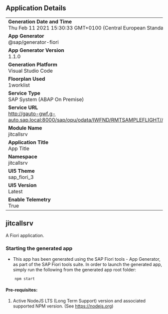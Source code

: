 ## Application Details
|               |
| ------------- |
|**Generation Date and Time**<br>Thu Feb 11 2021 15:30:33 GMT+0100 (Central European Standard Time)|
|**App Generator**<br>@sap/generator-fiori|
|**App Generator Version**<br>1.1.0|
|**Generation Platform**<br>Visual Studio Code|
|**Floorplan Used**<br>1worklist|
|**Service Type**<br>SAP System (ABAP On Premise)|
|**Service URL**<br>http://gauto-gwf.g-auto.sap.local:8000/sap/opu/odata/IWFND/RMTSAMPLEFLIGHT//sap/opu/odata/sap/JITCALL_SRV
|**Module Name**<br>jitcallsrv|
|**Application Title**<br>App Title|
|**Namespace**<br>jitcallsrv|
|**UI5 Theme**<br>sap_fiori_3|
|**UI5 Version**<br>Latest|
|**Enable Telemetry**<br>True|

## jitcallsrv

A Fiori application.

### Starting the generated app

-   This app has been generated using the SAP Fiori tools - App Generator, as part of the SAP Fiori tools suite.  In order to launch the generated app, simply run the following from the generated app root folder:

```
    npm start
```


#### Pre-requisites:

1. Active NodeJS LTS (Long Term Support) version and associated supported NPM version.  (See https://nodejs.org)


